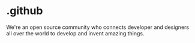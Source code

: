 # .github
We're an open source community who connects developer and designers all over the world to develop and invent amazing things.
